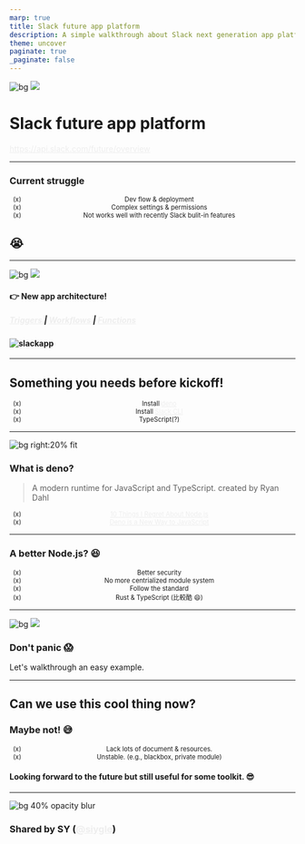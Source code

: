 ```yaml
---
marp: true
title: Slack future app platform
description: A simple walkthrough about Slack next generation app platform
theme: uncover
paginate: true
_paginate: false
---
```


<!-- ![bg](./assets/gradient.jpg) -->

![bg](#123) ![](#fff)

# <!--fit--> Slack future app platform

https://api.slack.com/future/overview

<style scoped>a { color: #eee; }</style>

<!-- This is presenter note. You can write down notes through HTML comment. -->

---

<!-- ![Marp bg 60%](https://raw.githubusercontent.com/marp-team/marp/master/marp.png) -->

### Current struggle

- Dev flow & deployment
- Complex settings & permissions
- Not works well with recently Slack bulit-in features

## 😭

---

![bg](#123) ![](#fff)

#### <!--fit--> 👉 New app architecture!

##### <!--fit--> [Triggers](https://api.slack.com/future/workflows/triggers) | [Workflows](https://api.slack.com/future/workflows) | [Functions](https://api.slack.com/future/workflows/functions)

#### <!--fit--> ![slackapp](https://a.slack-edge.com/bf8dff7/img/api/future/slack-apps-high-level@2x.png)

---

## <!--fit--> **Something you needs before kickoff!**

- Install [deno](https://deno.land/#installation)
- Install [Slack CLI](https://api.slack.com/future/tools/cli/download)
- TypeScript(?)

---

![bg right:20% fit](https://deno.land/logo.svg)

### <!--fit--> What is deno?

> A modern runtime for JavaScript and TypeScript. created by Ryan Dahl

<style scoped>
  li {
    font-size: .7rem;
    text-align: center;
  }
</style>

- [10 Things I Regret About Node.js](https://www.youtube.com/watch?v=M3BM9TB-8yA)
- [Deno is a New Way to JavaScript](https://www.youtube.com/watch?v=1gIiZfSbEAE)

---

### A better Node.js? 😆

- Better security
- No more centrialized module system
- Follow the standard
- Rust & TypeScript (比較酷 😄)

---

![bg](#123) ![](#fff)

### Don't panic 😱

Let's walkthrough an easy example.

---

<style scoped>
  li {
    font-size: .7rem;
    text-align: center;
    list-style: ' (x) ';
  }
</style>

## <!--fit--> Can we use this cool thing now?

### Maybe not! 😅

- Lack lots of document & resources.
- Unstable. (e.g., blackbox, private module)

#### Looking forward to the future but still useful for some toolkit. 😎

---

![bg 40% opacity blur](https://avatars.githubusercontent.com/u/173408?v=4)

### Shared by SY ([@siygle](https://github.com/siygle))
